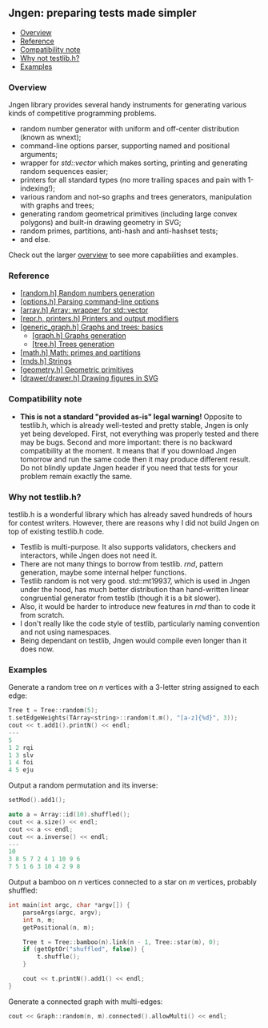 ## Jngen: preparing tests made simpler

* [Overview](#overview)
* [Reference](#reference)
* [Compatibility note](#compatibility-note)
* [Why not testlib.h?](#why-not-testlibh)
* [Examples](#examples)

### Overview

Jngen library provides several handy instruments for generating various kinds of competitive programming problems.
* random number generator with uniform and off-center distribution (known as wnext);
* command-line options parser, supporting named and positional arguments;
* wrapper for *std::vector* which makes sorting, printing and generating random sequences easier;
* printers for all standard types (no more trailing spaces and pain with 1-indexing!);
* various random and not-so graphs and trees generators, manipulation with graphs and trees;
* generating random geometrical primitives (including large convex polygons) and built-in drawing geometry in SVG; 
* random primes, partitions, anti-hash and anti-hashset tests;
* and else.

Check out the larger [overview](/doc/overview.md) to see more capabilities and examples.

### Reference
* [[random.h] Random numbers generation](/doc/random.md)
* [[options.h] Parsing command-line options](/doc/getopt.md)
* [[array.h] Array: wrapper for std::vector](/doc/array.md)
* [[repr.h, printers.h] Printers and output modifiers](/doc/printers.md)
* [[generic_graph.h] Graphs and trees: basics](/doc/generic_graph.md)
    * [[graph.h] Graphs generation](/doc/graph.md)
    * [[tree.h] Trees generation](/doc/tree.md)
* [[math.h] Math: primes and partitions](/doc/math.md)
* [[rnds.h] Strings](/doc/strings.md)
* [[geometry.h] Geometric primitives](/doc/geometry.md)
* [[drawer/drawer.h] Drawing figures in SVG](/doc/drawer.md)

### Compatibility note
* **This is not a standard "provided as-is" legal warning!** Opposite to testlib.h, which is already well-tested and pretty stable, Jngen is only yet being developed. First, not everything was properly tested and there may be bugs. Second and more important: there is no backward compatibility at the moment. It means that if you download Jngen tomorrow and run the same code then it may produce different result. Do not blindly update Jngen header if you need that tests for your problem remain exactly the same.

### Why not testlib.h?
testlib.h is a wonderful library which has already saved hundreds of hours for contest writers. However, there are reasons why I did not build Jngen on top of existing testlib.h code.

* Testlib is multi-purpose. It also supports validators, checkers and interactors, while Jngen does not need it.
* There are not many things to borrow from testlib. *rnd*, pattern generation, maybe some internal helper functions.
* Testlib random is not very good. std::mt19937, which is used in Jngen under the hood, has much better distribution than hand-written linear congruential generator from testlib (though it is a bit slower).
* Also, it would be harder to introduce new features in *rnd* than to code it from scratch.
* I don't really like the code style of testlib, particularly naming convention and not using namespaces.
* Being dependant on testlib, Jngen would compile even longer than it does now.

### Examples
Generate a random tree on *n* vertices with a 3-letter string assigned to each edge:
```cpp
Tree t = Tree::random(5);
t.setEdgeWeights(TArray<string>::random(t.m(), "[a-z]{%d}", 3));
cout << t.add1().printN() << endl;
---
5
1 2 rqi
1 3 slv
1 4 foi
4 5 eju
```

Output a random permutation and its inverse:
```cpp
setMod().add1();

auto a = Array::id(10).shuffled();
cout << a.size() << endl;
cout << a << endl;
cout << a.inverse() << endl;
---
10
3 8 5 7 2 4 1 10 9 6
7 5 1 6 3 10 4 2 9 8
```

Output a bamboo on *n* vertices connected to a star on *m* vertices, probably shuffled:
```cpp
int main(int argc, char *argv[]) {
    parseArgs(argc, argv);
    int n, m;
    getPositional(n, m); 

    Tree t = Tree::bamboo(n).link(n - 1, Tree::star(m), 0); 
    if (getOptOr("shuffled", false)) {
        t.shuffle();
    }   

    cout << t.printN().add1() << endl;
}
```

Generate a connected graph with multi-edges:
```cpp
cout << Graph::random(n, m).connected().allowMulti() << endl;
```
